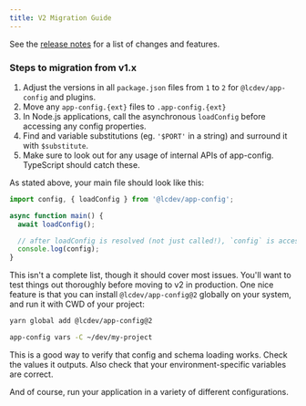 ```yaml
---
title: V2 Migration Guide
---
```


See the [release notes](./release-notes.md#version-2-v2-0-0) for a list of changes and features.

### Steps to migration from v1.x

1. Adjust the versions in all `package.json` files from `1` to `2` for `@lcdev/app-config` and plugins.
1. Move any `app-config.{ext}` files to `.app-config.{ext}`
1. In Node.js applications, call the asynchronous `loadConfig` before accessing any config properties.
1. Find and variable substitutions (eg. `'$PORT'` in a string) and surround it with `$substitute`.
1. Make sure to look out for any usage of internal APIs of app-config. TypeScript should catch these.

As stated above, your main file should look like this:

```typescript
import config, { loadConfig } from '@lcdev/app-config';

async function main() {
  await loadConfig();

  // after loadConfig is resolved (not just called!), `config` is accessible
  console.log(config);
}
```

This isn't a complete list, though it should cover most issues. You'll want to
test things out thoroughly before moving to v2 in production. One nice feature
is that you can install `@lcdev/app-config@2` globally on your system, and run
it with CWD of your project:

```sh
yarn global add @lcdev/app-config@2

app-config vars -C ~/dev/my-project
```

This is a good way to verify that config and schema loading works. Check the values it outputs.
Also check that your environment-specific variables are correct.

And of course, run your application in a variety of different configurations.
